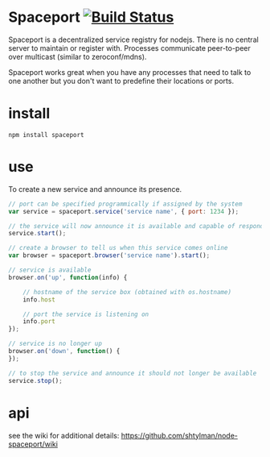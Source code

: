 # Spaceport [![Build Status](https://secure.travis-ci.org/shtylman/node-spaceport.png?branch=master)](http://travis-ci.org/shtylman/node-spaceport)

Spaceport is a decentralized service registry for nodejs. There is no central server to maintain or register with. Processes communicate peer-to-peer over multicast (similar to zeroconf/mdns).

Spaceport works great when you have any processes that need to talk to one another but you don't want to predefine their locations or ports.

# install

```
npm install spaceport
```

# use

To create a new service and announce its presence.

```javascript
// port can be specified programmically if assigned by the system
var service = spaceport.service('service name', { port: 1234 });

// the service will now announce it is available and capable of responding to requests
service.start();

// create a browser to tell us when this service comes online
var browser = spaceport.browser('service name').start();

// service is available
browser.on('up', function(info) {

    // hostname of the service box (obtained with os.hostname)
    info.host

    // port the service is listening on
    info.port
});

// service is no longer up
browser.on('down', function() {
});

// to stop the service and announce it should not longer be available
service.stop();
```

# api

see the wiki for additional details: https://github.com/shtylman/node-spaceport/wiki

